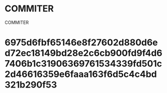 # COMMITER
COMMITER






# 6975d6fbf65146e8f27602d880d6ed72ec18149bd28e2c6cb900fd9f4d67406b1c31906369761534339fd501c2d46616359e6faaa163f6d5c4c4bd321b290f53
